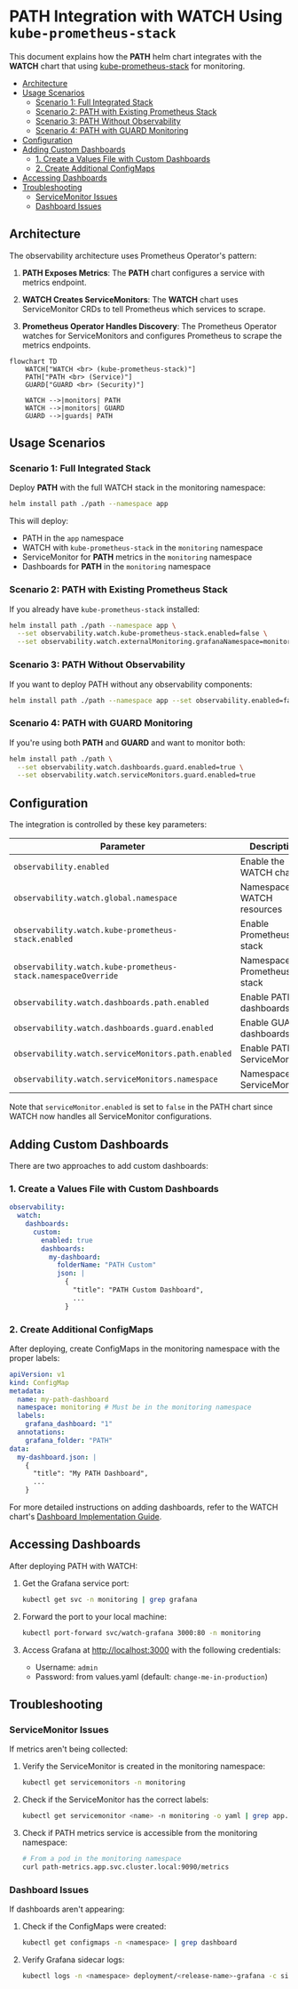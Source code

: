 # PATH Integration with WATCH Using `kube-prometheus-stack` <!-- omit in toc -->

This document explains how the **PATH** helm chart integrates with the **WATCH** chart that using [kube-prometheus-stack](https://github.com/prometheus-community/helm-charts/tree/main/charts/kube-prometheus-stack) for monitoring.

- [Architecture](#architecture)
- [Usage Scenarios](#usage-scenarios)
  - [Scenario 1: Full Integrated Stack](#scenario-1-full-integrated-stack)
  - [Scenario 2: PATH with Existing Prometheus Stack](#scenario-2-path-with-existing-prometheus-stack)
  - [Scenario 3: PATH Without Observability](#scenario-3-path-without-observability)
  - [Scenario 4: PATH with GUARD Monitoring](#scenario-4-path-with-guard-monitoring)
- [Configuration](#configuration)
- [Adding Custom Dashboards](#adding-custom-dashboards)
  - [1. Create a Values File with Custom Dashboards](#1-create-a-values-file-with-custom-dashboards)
  - [2. Create Additional ConfigMaps](#2-create-additional-configmaps)
- [Accessing Dashboards](#accessing-dashboards)
- [Troubleshooting](#troubleshooting)
  - [ServiceMonitor Issues](#servicemonitor-issues)
  - [Dashboard Issues](#dashboard-issues)

## Architecture

The observability architecture uses Prometheus Operator's pattern:

1. **PATH Exposes Metrics**: The **PATH** chart configures a service with metrics endpoint.

2. **WATCH Creates ServiceMonitors**: The **WATCH** chart uses ServiceMonitor CRDs to tell Prometheus which services to scrape.

3. **Prometheus Operator Handles Discovery**: The Prometheus Operator watches for ServiceMonitors and configures Prometheus to scrape the metrics endpoints.

```mermaid
flowchart TD
    WATCH["WATCH <br> (kube-prometheus-stack)"]
    PATH["PATH <br> (Service)"]
    GUARD["GUARD <br> (Security)"]

    WATCH -->|monitors| PATH
    WATCH -->|monitors| GUARD
    GUARD -->|guards| PATH
```

## Usage Scenarios

### Scenario 1: Full Integrated Stack

Deploy **PATH** with the full WATCH stack in the monitoring namespace:

```bash
helm install path ./path --namespace app
```

This will deploy:

- PATH in the `app` namespace
- WATCH with `kube-prometheus-stack` in the `monitoring` namespace
- ServiceMonitor for **PATH** metrics in the `monitoring` namespace
- Dashboards for **PATH** in the `monitoring` namespace

### Scenario 2: PATH with Existing Prometheus Stack

If you already have `kube-prometheus-stack` installed:

```bash
helm install path ./path --namespace app \
  --set observability.watch.kube-prometheus-stack.enabled=false \
  --set observability.watch.externalMonitoring.grafanaNamespace=monitoring
```

### Scenario 3: PATH Without Observability

If you want to deploy PATH without any observability components:

```bash
helm install path ./path --namespace app --set observability.enabled=false
```

### Scenario 4: PATH with GUARD Monitoring

If you're using both **PATH** and **GUARD** and want to monitor both:

```bash
helm install path ./path \
  --set observability.watch.dashboards.guard.enabled=true \
  --set observability.watch.serviceMonitors.guard.enabled=true
```

## Configuration

The integration is controlled by these key parameters:

| Parameter                                                     | Description                    | Default      |
| ------------------------------------------------------------- | ------------------------------ | ------------ |
| `observability.enabled`                                       | Enable the WATCH chart         | `true`       |
| `observability.watch.global.namespace`                        | Namespace for WATCH resources  | `monitoring` |
| `observability.watch.kube-prometheus-stack.enabled`           | Enable Prometheus stack        | `true`       |
| `observability.watch.kube-prometheus-stack.namespaceOverride` | Namespace for Prometheus stack | `monitoring` |
| `observability.watch.dashboards.path.enabled`                 | Enable PATH dashboards         | `true`       |
| `observability.watch.dashboards.guard.enabled`                | Enable GUARD dashboards        | `false`      |
| `observability.watch.serviceMonitors.path.enabled`            | Enable PATH ServiceMonitor     | `true`       |
| `observability.watch.serviceMonitors.namespace`               | Namespace for ServiceMonitors  | `monitoring` |

Note that `serviceMonitor.enabled` is set to `false` in the PATH chart since WATCH now handles all ServiceMonitor configurations.

## Adding Custom Dashboards

There are two approaches to add custom dashboards:

### 1. Create a Values File with Custom Dashboards

```yaml
observability:
  watch:
    dashboards:
      custom:
        enabled: true
        dashboards:
          my-dashboard:
            folderName: "PATH Custom"
            json: |
              {
                "title": "PATH Custom Dashboard",
                ...
              }
```

### 2. Create Additional ConfigMaps

After deploying, create ConfigMaps in the monitoring namespace with the proper labels:

```yaml
apiVersion: v1
kind: ConfigMap
metadata:
  name: my-path-dashboard
  namespace: monitoring # Must be in the monitoring namespace
  labels:
    grafana_dashboard: "1"
  annotations:
    grafana_folder: "PATH"
data:
  my-dashboard.json: |
    {
      "title": "My PATH Dashboard",
      ...
    }
```

For more detailed instructions on adding dashboards, refer to the WATCH chart's [Dashboard Implementation Guide](dashboard-implementation-guide.md).

## Accessing Dashboards

After deploying PATH with WATCH:

1. Get the Grafana service port:

   ```bash
   kubectl get svc -n monitoring | grep grafana
   ```

2. Forward the port to your local machine:

   ```bash
   kubectl port-forward svc/watch-grafana 3000:80 -n monitoring
   ```

3. Access Grafana at [http://localhost:3000](http://localhost:3000) with the following credentials:
   - Username: `admin`
   - Password: from values.yaml (default: `change-me-in-production`)

## Troubleshooting

### ServiceMonitor Issues

If metrics aren't being collected:

1. Verify the ServiceMonitor is created in the monitoring namespace:

   ```bash
   kubectl get servicemonitors -n monitoring
   ```

2. Check if the ServiceMonitor has the correct labels:

   ```bash
   kubectl get servicemonitor <name> -n monitoring -o yaml | grep app.kubernetes.io/part-of
   ```

3. Check if PATH metrics service is accessible from the monitoring namespace:

   ```bash
   # From a pod in the monitoring namespace
   curl path-metrics.app.svc.cluster.local:9090/metrics
   ```

### Dashboard Issues

If dashboards aren't appearing:

1. Check if the ConfigMaps were created:

   ```bash
   kubectl get configmaps -n <namespace> | grep dashboard
   ```

2. Verify Grafana sidecar logs:

   ```bash
   kubectl logs -n <namespace> deployment/<release-name>-grafana -c sidecar
   ```
